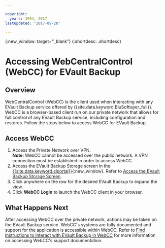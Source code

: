 ```yaml
---

copyright:
  years: 1994, 2017
lastupdated: "2017-09-28"

---
```

{:new_window: target="_blank"}
{:shortdesc: .shortdesc}

# Accessing WebCentralControl (WebCC) for EVault Backup
## Overview

WebCentralControl (WebCC) is the client used when interacting with any EVault Backup service offered by  {{site.data.keyword.BluSoftlayer_full}}. WebCC is a browser-based client run on our private network that allows for full control of any EVault Backup service, including configuration and restores. Follow the steps below to access WebCC for EVault Backup.

## Access WebCC

1. Access the Private Network over VPN. <br/>
    **Note**: WebCC cannot be accessed over the public network. A VPN connection must be established in order to access WebCC.
2. Access the EVault Backup Storage screen in the [{{site.data.keyword.slportal}}](https://control.softlayer.com/){:new_window}. Refer to [Access the EVault Backup Storage Screen](/docs/infrastructure/Backup/access-evault-backup-storage-screen.html).
3. Click anywhere on the row for the desired EVault Backup to expand the view.
3. Click **WebCC Login** to launch the WebCC client in your browser.

## What Happens Next

After accessing WebCC over the private network, actions may be taken on the EVault Backup service. WebCC's systems are fully documented and support for the application is accessible within WebCC. Refer to [Find Instructions to Interact with EVault Backup in WebCC](/docs/infrastructure/Backup/find-instructions-interact-evault-backup-webcc.html) for more information on accessing WebCC's support documentation.
